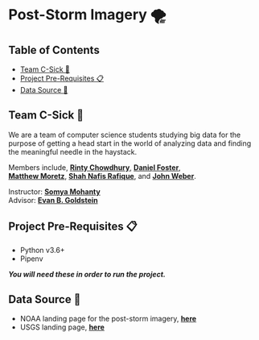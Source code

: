 # Post-Storm Imagery 🌪️ <!-- omit in toc -->

## Table of Contents <!-- omit in toc -->

- [Team C-Sick 🤢](#team-c-sick-)
- [Project Pre-Requisites 📋](#project-pre-requisites-)
- [Data Source 💾](#data-source-)

## Team C-Sick 🤢

We are a team of computer science students studying big data for the purpose of getting a head start in the world of
analyzing data and finding the meaningful needle in the haystack.

Members include, [**Rinty Chowdhury**](https://github.com/rintychy), [**Daniel Foster**](https://github.com/dlfosterbot),  
 [**Matthew Moretz**](https://github.com/Matmorcat), [**Shah Nafis Rafique**](https://github.com/ShahNafisRafique), and [**John Weber**](https://github.com/JWeb56).

Instructor: [**Somya Mohanty**](https://github.com/somyamohanty)  
Advisor: [**Evan B. Goldstein**](https://github.com/ebgoldstein)

## Project Pre-Requisites 📋

- Python v3.6+
- Pipenv

***You will need these in order to run the project.***

## Data Source 💾

- NOAA landing page for the post-storm imagery, [**here**]( https://storms.ngs.noaa.gov)
- USGS landing page, [**here**](https://coastal.er.usgs.gov/hurricanes/tools/oblique.php)
